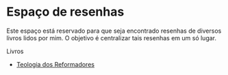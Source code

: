 # Espaço de resenhas

Este espaço está reservado para que seja encontrado resenhas de diversos livros lidos por mim. O objetivo é centralizar tais resenhas em um só lugar.

Livros

+ [Teologia dos Reformadores](./teologia-reformadores.md)
